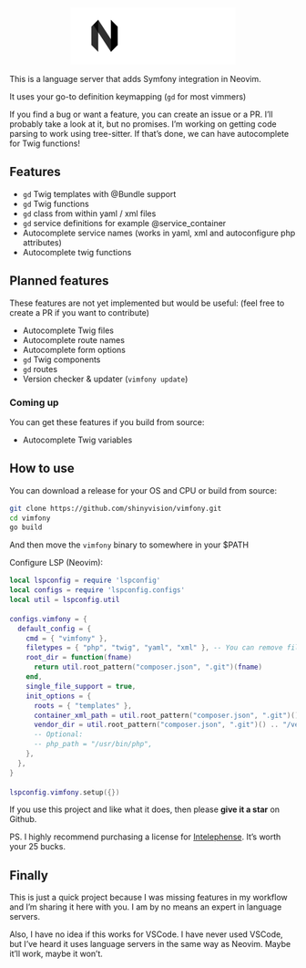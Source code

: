 <p align="center">
    <img src="https://raw.githubusercontent.com/shinyvision/vimfony/main/.github/assets/vimfony_sm.png" alt="Vimfony Logo">
</p>

This is a language server that adds Symfony integration in Neovim.

It uses your go-to definition keymapping (`gd` for most vimmers)

If you find a bug or want a feature, you can create an issue or a PR. I’ll probably take a look at it, but no promises.
I’m working on getting code parsing to work using tree-sitter. If that’s done, we can have autocomplete for Twig functions!

## Features
- `gd` Twig templates with @Bundle support
- `gd` Twig functions
- `gd` class from within yaml / xml files
- `gd` service definitions for example @service_container
- Autocomplete service names (works in yaml, xml and autoconfigure php attributes)
- Autocomplete twig functions

## Planned features
These features are not yet implemented but would be useful:
(feel free to create a PR if you want to contribute)
- Autocomplete Twig files
- Autocomplete route names
- Autocomplete form options
- `gd` Twig components
- `gd` routes
- Version checker & updater (`vimfony update`)

### Coming up
You can get these features if you build from source:
- Autocomplete Twig variables

## How to use
You can download a release for your OS and CPU or build from source:
```bash
git clone https://github.com/shinyvision/vimfony.git
cd vimfony
go build
```

And then move the `vimfony` binary to somewhere in your $PATH

Configure LSP (Neovim):
```lua
local lspconfig = require 'lspconfig'
local configs = require 'lspconfig.configs'
local util = lspconfig.util

configs.vimfony = {
  default_config = {
    cmd = { "vimfony" },
    filetypes = { "php", "twig", "yaml", "xml" }, -- You can remove file types if you don't like it, but then it won't work in those files
    root_dir = function(fname)
      return util.root_pattern("composer.json", ".git")(fname)
    end,
    single_file_support = true,
    init_options = {
      roots = { "templates" },
      container_xml_path = util.root_pattern("composer.json", ".git")() .. "/var/cache/dev/App_KernelDevDebugContainer.xml", -- Where your container XML is
      vendor_dir = util.root_pattern("composer.json", ".git")() .. "/vendor", -- Where your vendor directory is
      -- Optional:
      -- php_path = "/usr/bin/php",
    },
  },
}

lspconfig.vimfony.setup({})
```

If you use this project and like what it does, then please **give it a star** on Github.

PS. I highly recommend purchasing a license for [Intelephense](https://intelephense.com/). It’s worth your 25 bucks.

## Finally
This is just a quick project because I was missing features in my workflow and I’m sharing it here with you. I am by no means an expert in language servers.

Also, I have no idea if this works for VSCode. I have never used VSCode, but I’ve heard it uses language servers in the same way as Neovim. Maybe it’ll work, maybe it won’t.
